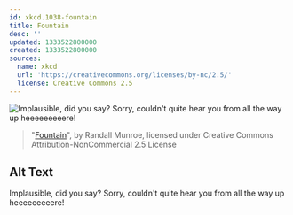 ```yaml
---
id: xkcd.1038-fountain
title: Fountain
desc: ''
updated: 1333522800000
created: 1333522800000
sources:
  name: xkcd
  url: 'https://creativecommons.org/licenses/by-nc/2.5/'
  license: Creative Commons 2.5
---
```

![Implausible, did you say? Sorry, couldn't quite hear you from all the way up heeeeeeeeere!](https://imgs.xkcd.com/comics/fountain.png)
> "[Fountain](https://xkcd.com/1038/)", by Randall Munroe, licensed under Creative Commons Attribution-NonCommercial 2.5 License

## Alt Text
Implausible, did you say? Sorry, couldn't quite hear you from all the way up heeeeeeeeere!
